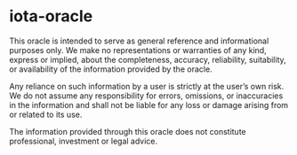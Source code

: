 # iota-oracle

This oracle is intended to serve as general reference and informational purposes only. We make no representations or warranties of any kind, express or implied, about the completeness, accuracy, reliability, suitability, or availability of the information provided by the oracle.

Any reliance on such information by a user is strictly at the user’s own risk. We do not assume any responsibility for errors, omissions, or inaccuracies in the information and shall not be liable for any loss or damage arising from or related to its use.

The information provided through this oracle does not constitute professional, investment or legal advice.
